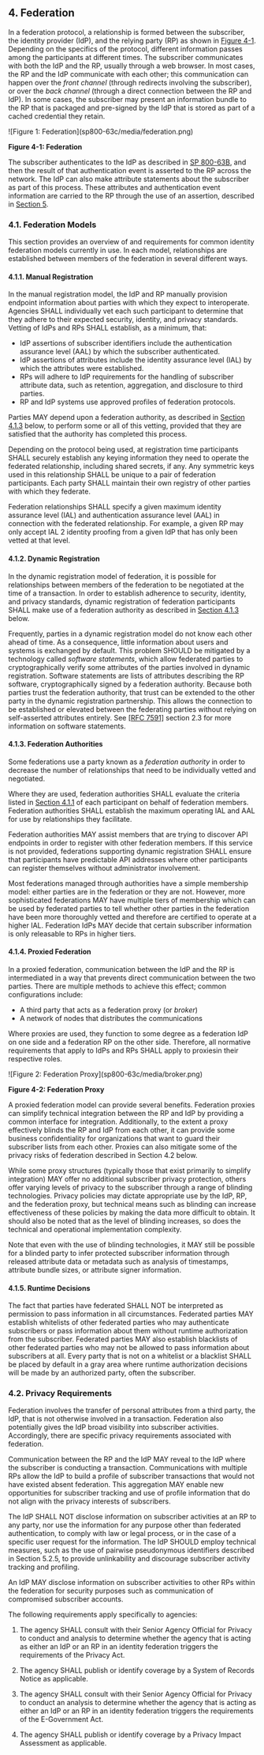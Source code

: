 <a name="sec4"></a>

## 4. Federation

In a federation protocol, a relationship is formed between the subscriber, the identity provider (IdP), and the relying party (RP) as shown in [Figure 4-1](#63cSec4-Figure1). Depending on the specifics of the protocol, different information passes among the participants at different times. The subscriber communicates with both the IdP and the RP, usually through a web browser. In most cases, the RP and the IdP communicate with each other; this communication can happen over the *front channel* (through redirects involving the subscriber), or over the *back channel* (through a direct connection between the RP and IdP). In some cases, the subscriber may present an information bundle to the RP that is packaged and pre-signed by the IdP that is stored as part of a cached credential they retain.

<a name="63cSec4-Figure1"></a>

<div class="text-center" markdown="1">
![Figure 1: Federation](sp800-63c/media/federation.png)

**Figure 4-1: Federation**

</div>

The subscriber authenticates to the IdP as described in [SP 800-63B](sp800-63b.html), and then the result of that authentication event is asserted to the RP across the network. The IdP can also make attribute statements about the subscriber as part of this process. These attributes and authentication event information are carried to the RP through the use of an assertion, described in [Section 5](#sec5).

### 4.1. Federation Models

This section provides an overview of and requirements for common identity federation models currently in use. In each model, relationships are established between members of the federation in several different ways.

#### <a name="manual-registration"></a> 4.1.1. Manual Registration

In the manual registration model, the IdP and RP manually provision endpoint information about parties with which they expect to interoperate. Agencies SHALL individually vet each such participant to determine that they adhere to their expected security, identity, and privacy standards. Vetting of IdPs and RPs SHALL establish, as a minimum, that:

* IdP assertions of subscriber identifiers include the authentication assurance level (AAL) by which the subscriber authenticated.
* IdP assertions of attributes include the identity assurance level (IAL) by which the attributes were established.
* RPs will adhere to IdP requirements for the handling of subscriber attribute data, such as retention, aggregation, and disclosure to third parties.
* RP and IdP systems use approved profiles of federation protocols.

Parties MAY depend upon a federation authority, as described in [Section 4.1.3](#authorities) below, to perform some or all of this vetting, provided that they are satisfied that the authority has completed this process.

Depending on the protocol being used, at registration time participants SHALL securely establish any keying information they need to operate the federated relationship, including shared secrets, if any. Any symmetric keys used in this relationship SHALL be unique to a pair of federation participants. Each party SHALL maintain their own registry of other parties with which they federate.

Federation relationships SHALL specify a given maximum identity assurance level (IAL) and authentication assurance level (AAL) in connection with the federated relationship. For example, a given RP may only accept IAL 2 identity proofing from a given IdP that has only been vetted at that level.

#### <a name="dynamic-registration"></a> 4.1.2. Dynamic Registration

In the dynamic registration model of federation, it is possible for relationships between members of the federation to be negotiated at the time of a transaction. In order to establish adherence to security, identity, and privacy standards, dynamic registration of federation participants SHALL make use of a federation authority as described in [Section 4.1.3](#authorities) below.

Frequently, parties in a dynamic registration model do not know each other ahead of time. As a consequence, little information about users and systems is exchanged by default. This problem SHOULD be mitigated by a technology called *software statements*, which allow federated parties to cryptographically verify some attributes of the parties involved in dynamic registration. Software statements are lists of attributes describing the RP software, cryptographically signed by a federation authority. Because both parties trust the federation authority, that trust can be extended to the other party in the dynamic registration partnership.  This allows the connection to be established or elevated between the federating parties without relying on self-asserted attributes entirely. See [[RFC 7591]](#RFC7591) section 2.3 for more information on software statements.

#### <a name="authorities"></a> 4.1.3. Federation Authorities

Some federations use a party known as a *federation authority* in order to decrease the number of relationships that need to be individually vetted and negotiated.

Where they are used, federation authorities SHALL evaluate the criteria listed in [Section 4.1.1](#manual-registration) of each participant on behalf of federation members. Federation authorities SHALL establish the maximum operating IAL and AAL for use by relationships they facilitate.

Federation authorities MAY assist members that are trying to discover API endpoints in order to register with other federation members. If this service is not provided, federations supporting dynamic registration SHALL ensure that participants have predictable API addresses where other participants can register themselves without administrator involvement.

Most federations managed through authorities have a simple membership model: either parties are in the federation or they are not. However, more sophisticated federations MAY have multiple tiers of membership which can be used by federated parties to tell whether other parties in the federation have been more thoroughly vetted and therefore are certified to operate at a higher IAL. Federation IdPs MAY decide that certain  subscriber information is only releasable to RPs in higher tiers.

#### 4.1.4. Proxied Federation

In a proxied federation, communication between the IdP and the RP is intermediated in a way that prevents direct communication between the two parties. There are multiple methods to achieve this effect; common configurations include:
* A third party that acts as a federation proxy (or *broker*)
* A network of nodes that distributes the communications

Where proxies are used, they function to some degree as a federation IdP on one side and a federation RP on the other side. Therefore, all normative requirements that apply to IdPs and RPs SHALL apply to proxiesin their respective roles.

<a name="63cSec4-Figure1"></a>

<div class="text-center" markdown="1">
![Figure 2: Federation Proxy](sp800-63c/media/broker.png)

**Figure 4-2: Federation Proxy**
</div>

A proxied federation model can provide several benefits. Federation proxies can simplify technical integration between the RP and IdP by providing a common interface for integration. Additionally, to the extent a proxy effectively blinds the RP and IdP from each other, it can provide some business confidentiality for organizations that want to guard their subscriber lists from each other. Proxies can also mitigate some of the privacy risks of federation described in Section 4.2 below. 

While some proxy structures (typically those that exist primarily to simplify integration) MAY offer no additional subscriber privacy protection, others offer varying levels of privacy to the subscriber through a range of blinding technologies. Privacy policies may dictate appropriate use by the IdP, RP, and the federation proxy, but technical means such as blinding can increase effectiveness of these policies by making the data more difficult to obtain. It should also be noted that as the level of blinding increases, so does the technical and operational implementation complexity.

Note that even with the use of blinding technologies, it MAY still be possible for a blinded party to infer protected subscriber information through released attribute data or metadata such as analysis of timestamps, attribute bundle sizes, or attribute signer information.
 
#### 4.1.5. <a name="runtime-decisions"></a>Runtime Decisions

The fact that parties have federated SHALL NOT be interpreted as permission to pass information in all circumstances. Federated parties MAY establish whitelists of other federated parties who may authenticate subscribers or pass information about them without runtime authorization from the subscriber. Federated parties MAY also establish blacklists of other federated parties who may not be allowed to pass information about subscribers at all. Every party that is not on a whitelist or a blacklist SHALL be placed by default in a gray area where runtime authorization decisions will be made by an authorized party, often the subscriber.

### 4.2. Privacy Requirements

Federation involves the transfer of personal attributes from a third party, the IdP, that is not otherwise involved in a transaction. Federation also potentially gives the IdP broad visibility into subscriber activities. Accordingly, there are specific privacy requirements associated with federation. 

Communication between the RP and the IdP MAY reveal to the IdP where the subscriber is conducting a transaction. Communications with multiple RPs allow the IdP to build a profile of subscriber transactions that would not have existed absent federation. This aggregation MAY enable new opportunities for subscriber tracking and use of profile information that do not align with the privacy interests of subscribers. 

The IdP SHALL NOT disclose information on subscriber activities at an RP to any party, nor use the information for any purpose other than federated authentication, to comply with law or legal process, or in the case of a specific user request for the information. The IdP SHOULD employ technical measures, such as the use of pairwise pseudonymous identifiers described in Section 5.2.5, to provide unlinkability and discourage subscriber activity tracking and profiling.

An IdP MAY disclose information on subscriber activities to other RPs within the federation for security purposes such as communication of compromised subscriber accounts.

The following requirements apply specifically to agencies:

1.  The agency SHALL consult with their Senior Agency Official for Privacy to conduct and analysis to determine whether the agency that is acting as either an IdP or an RP in an identity federation triggers the requirements of the Privacy Act.

2. The agency SHALL publish or identify coverage by a System of Records Notice as applicable.

3. The agency SHALL consult with their Senior Agency Official for Privacy to conduct an analysis to determine whether the agency that is acting as either an IdP or an RP in an identity federation triggers the requirements of the E-Government Act.

4. The agency SHALL publish or identify coverage by a Privacy Impact Assessment as applicable.

